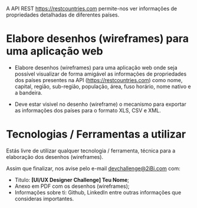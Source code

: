 A API REST https://restcountries.com permite-nos ver informações de propriedades detalhadas de diferentes países.

# Elabore desenhos (wireframes) para uma aplicação web
* Elabore desenhos (wireframes) para uma aplicação web onde seja possível visualizar de forma amigável as informações de propriedades dos países presentes na API (https://restcountries.com) como nome, capital, região, sub-região, população, área, fuso horário, nome nativo e a bandeira. 

* Deve estar visivel no desenho (wireframe) o mecanismo para exportar as informações dos países para o formato XLS, CSV e XML. 

# Tecnologias / Ferramentas a utilizar
Estás livre de utilizar qualquer tecnologia / ferramenta, técnica para a elaboração dos desenhos (wireframes).

Assim que finalizar, nos avise pelo e-mail devchallenge@2iBi.com com:
* Titulo: **[UI/UX Designer Challenge] Teu Nome**;
* Anexo em PDF com os desenhos (wireframes);
* Informações sobre ti: Github, LinkedIn entre outras informações que consideras importantes.
